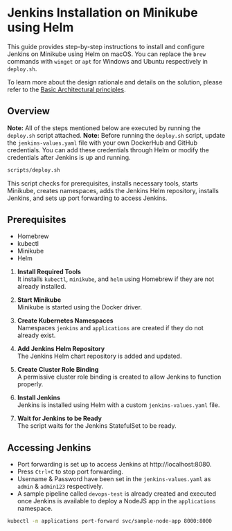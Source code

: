 # Jenkins Installation on Minikube using Helm

This guide provides step-by-step instructions to install and configure Jenkins on Minikube using Helm on macOS. You can replace the `brew` commands with `winget` or `apt` for Windows and Ubuntu respectively in `deploy.sh`. 

To learn more about the design rationale and details on the solution, please refer to the [Basic Architectural principles](docs/architecture.md). 

## Overview
**Note:** All of the steps mentioned below are executed by running the `deploy.sh` script attached.
**Note:** Before running the `deploy.sh` script, update the `jenkins-values.yaml` file with your own DockerHub and GitHub credentials. You can add these credentials through Helm or modify the credentials after Jenkins is up and running.

```bash
scripts/deploy.sh
```

This script checks for prerequisites, installs necessary tools, starts Minikube, creates namespaces, adds the Jenkins Helm repository, installs Jenkins, and sets up port forwarding to access Jenkins.

## Prerequisites

- Homebrew
- kubectl
- Minikube
- Helm

1. **Install Required Tools**  
   It installs `kubectl`, `minikube`, and `helm` using Homebrew if they are not already installed.

2. **Start Minikube**  
   Minikube is started using the Docker driver.

3. **Create Kubernetes Namespaces**  
   Namespaces `jenkins` and `applications` are created if they do not already exist.

4. **Add Jenkins Helm Repository**  
   The Jenkins Helm chart repository is added and updated.

5. **Create Cluster Role Binding**  
   A permissive cluster role binding is created to allow Jenkins to function properly.

6. **Install Jenkins**  
   Jenkins is installed using Helm with a custom `jenkins-values.yaml` file.

7. **Wait for Jenkins to be Ready**  
   The script waits for the Jenkins StatefulSet to be ready.

## Accessing Jenkins

- Port forwarding is set up to access Jenkins at http://localhost:8080.
- Press `Ctrl+C` to stop port forwarding.
- Username & Password have been set in the `jenkins-values.yaml` as `admin` & `admin123` respectively.
- A sample pipeline called `devops-test` is already created and executed once Jenkins is available to deploy a NodeJS app in the `applications` namespace. 


```bash
kubectl -n applications port-forward svc/sample-node-app 8000:8000
```